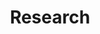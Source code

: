 ---
title: Research
type: landing

sections:

  - block: portfolio
    content:
      title: Perception-Aware Planning
      filters:
        tag: perception-aware
      
    design:
      columns: '1'
      view: showcase
      flip_alt_rows: false

  - block: portfolio
    content:
      title: User Planning with User Preferences
      filters:
        tag: user-planning
      
    design:
      columns: '1'
      view: showcase
      spacing:
        padding: ["100px", "0", "0", "0"]
---